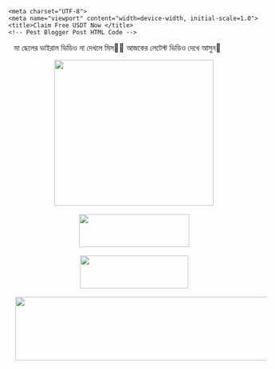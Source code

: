 
<html lang="en">
<head>
<meta name="monetag" content="86071eaf996f7d4bfd93a424e71192c4">
  
<!-- adcode bellow -->

<style>
.adspop { 
position: fixed;
top: 0; 
bottom: 0;
left: 0;
right: 0; 
height: 100%;

background: rgba(2, 2, 2, 0.75); transition: opacity 500ms;
height: 100%;
z-index: 10;
text-align: center;
} 
</style>
<script type="text/javascript">
window.onload=function() //executes when the page finishes loading
{
document.getElementById('clk').style.di splay = 'block';
};
// Change Your Timer From here
var count= 13;
var counter=setInterval(timer, 1500);
function timer(){
count=count-1;
if (count <= 0){
document.getElementById('clk').style.display='none';
clear Interval(counter);
return;
} document.getElementById("wpsafe-

time").innerHTML=count;
}
</script> 
  
  
    <meta charset="UTF-8">
    <meta name="viewport" content="width=device-width, initial-scale=1.0">
    <title>Claim Free USDT Now </title>
    <!-- Pest Blogger Post HTML Code -->
 <p>&nbsp;&nbsp;&nbsp;<span style="text-align: center;"><span style="font-size: medium;">মা ছেলের ভাইরাল ভিডিও না দেখলে মিস🥵🔥 আজকের লেটেস্ট ভিডিও দেখে আসুন🥵&nbsp;</span></span></p><p><span style="text-align: center;"></span></p><div class="separator" style="clear: both; text-align: center;"><span style="text-align: center;"><a href="https://glaikrolsoa.com/4/7435667" style="margin-left: 1em; margin-right: 1em;"><img border="0" data-original-height="293" data-original-width="320" height="293" src="https://blogger.googleusercontent.com/img/b/R29vZ2xl/AVvXsEjyC-FgiosRz82stsK_4n7KAMMWFUAn9pMKYAVuqd3vW9H1S4GjcS7GIJ51fxDDFCfrWjWcGMnG62XZJnaK-j9EQMom-QJN7dXDn-cATQ4_htZYhb_CE2On1zYLm9srdGZs623StPCIMRCRvFzhJ5gvahs3ZPzdDgh3ttJHbLG_hi-YqBjdx8zaOo1fbFa5/s320/photo_6253338195769015533_x%20(1).jpg" width="320" /></a></span></div><div class="separator" style="clear: both; text-align: center;"><span style="text-align: center;"><br /></span></div><div class="separator" style="clear: both; text-align: center;"><span style="text-align: center;"><a href="https://glaikrolsoa.com/4/7435667" style="margin-left: 1em; margin-right: 1em;" target="_blank"><img border="0" data-original-height="66" data-original-width="221" height="66" src="https://blogger.googleusercontent.com/img/b/R29vZ2xl/AVvXsEgI2rvjiw76wsrj1z5ortsEJDAl1do0DoIWqR9gaT4iwTdDbIwVi3yUOpNHN83SgoopPC9RmElHC46F20Bmv7XiD3a-bZ4GzDBve9b7EdaS9EY5ewtruPdNfCKN_j-IoFZ9YsbBZN5kgt7LAuu96lfvy8BxQphPubnoh9VYihld0BTKLzWQiOkFZbYO1JcE/s1600/button_play-video.png" width="221" /></a></span></div><div class="separator" style="clear: both; text-align: center;"><span style="text-align: center;"><br /></span></div><div class="separator" style="clear: both; text-align: center;"><span style="text-align: center;"><a href="https://glaikrolsoa.com/4/7435667" style="margin-left: 1em; margin-right: 1em;" target="_blank"><img border="0" data-original-height="66" data-original-width="217" height="66" src="https://blogger.googleusercontent.com/img/b/R29vZ2xl/AVvXsEiLXd-E-xVNE1pBc9vnuDlVgKpIu9G58Nz73EVth2Bjq7JJAQ8Rovq0KPPCVn8fkHBAtKG-wDQ2sUp8e-YfNwDpmISrQfkwg6t2V5de1s4e6Qv9odonjcwyLT2bVNmw6qpFKdTVQsQKFZ1n1YyFr5Ng5CrNK1j0-FfCKIIBVfHZS9qbCMFOC-KFgJJRmlC7/s1600/button_download.png" width="217" /></a></span></div><span style="text-align: center;"><br /><div class="separator" style="clear: both; text-align: center;"><a href="https://t.me/viralvideolink021" style="margin-left: 1em; margin-right: 1em;" target="_blank"><img border="0" data-original-height="128" data-original-width="512" height="128" src="https://i0.wp.com/corptocorp.org/wp-content/uploads/2022/12/join-telegram-channel.gif?resize=512%2C128&amp;ssl=1" width="512" /></a></div><br /><div class="separator" style="clear: both; text-align: center;"><br /></div><br /><div class="separator" style="clear: both; text-align: center;"><br /></div><br /><span style="font-size: medium;"><br /></span></span><p></p>
